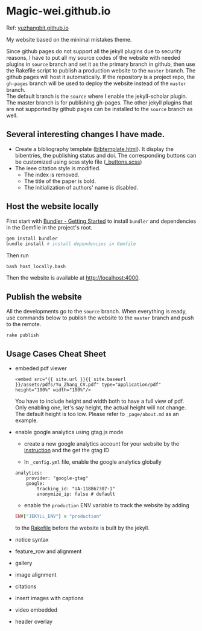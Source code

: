 # Magic-wei.github.io

Ref: [yuzhangbit.github.io](https://github.com/yuzhangbit/yuzhangbit.github.io)

My website based on the minimal mistakes theme.

Since github pages do not support all the jekyll plugins due to security reasons, I have to put all my source codes of the website with needed plugins in `source` branch and set it as the primary branch in github, then use the Rakefile script to publish a production website to the `master` branch. The github pages will host it automatically. If the repository is a project repo, the `gh-pages` branch will be used to deploy the website instead of the `master` branch.   
The default branch is the `source` where I enable the jekyll-scholar plugin. The master branch is for publishing gh-pages. The other jekyll plugins that are not supported by github pages can be installed to the `source` branch as well.



## Several interesting changes I have made.  

* Create a bibliography template ([bibtemplate.html](https://github.com/yuzhangbit/yuzhangbit.github.io/blob/source/_layouts/bibtemplate.html)). It display the bibentries, the publishing status and doi.  The corresponding buttons can be customized
using scss style file ([_buttons.scss](https://github.com/yuzhangbit/yuzhangbit.github.io/blob/source/_sass/minimal-mistakes/_buttons.scss#L101))
* The ieee citation style is modified.
    * The index is removed.
    * The title of the paper is bold.
    * The initialization of authors' name is disabled.

## Host the website locally

First start with  [Bundler - Getting Started](https://bundler.io/) to install `bundler` and dependencies in the Gemfile in the project's root.

```bash
gem install bundler
bundle install # install dependencies in Gemfile
```

Then run

```
bash host_locally.bash
```
Then the website is available at [http://localhost:4000](http://localhost:4000). 


## Publish the website

All the developments go to the `source` branch. When everything is ready, use commands below to publish the website to the `master` branch and push to the remote.
```
rake publish
```


## Usage Cases Cheat Sheet
* embeded pdf viewer
    ```
    <embed src="{{ site.url }}{{ site.baseurl }}/assets/pdfs/Yu_Zhang_CV.pdf" type="application/pdf" height="100%" width="100%"/>
    ```
    You have to include height and width both to have a full view of pdf. Only enabling one, let's say height, the actual height will not change. The default height is too low. Please refer to `_page/about.md` as an example.

* enable google analytics using gtag.js mode
    * create a new google analytics account for your website by the [instruction](https://support.google.com/analytics/answer/1009694?hl=en) and the get the gtag ID

    * In `_config.yml` file, enable the google analytics globally
    ```
    analytics:
        provider: "google-gtag"
        google:
            tracking_id: "UA-118867307-1"
            anonymize_ip: false # default
    ```
    * enable the `production` ENV variable to track the website by adding
    ```ruby
    ENV["JEKYLL_ENV"] = "production"
    ```
    to the [Rakefile](https://github.com/yuzhangbit/yuzhangbit.github.io/blob/source/Rakefile) before the website is built by the jekyll.
* notice syntax  
* feature_row and alignment
* gallery
* image alignment
* citations
* insert images with captions
* video embedded
* header overlay
